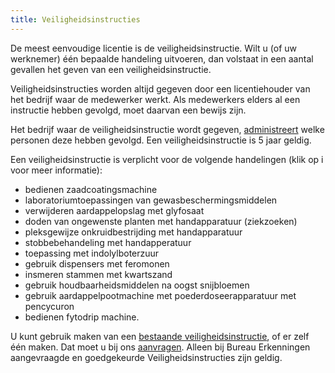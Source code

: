 ```yaml
---
title: Veiligheidsinstructies
---
```

De meest eenvoudige licentie is de veiligheidsinstructie. Wilt u (of uw werknemer) één bepaalde handeling uitvoeren, dan volstaat in een aantal gevallen het geven van een veiligheidsinstructie. 

Veiligheidsinstructies worden altijd gegeven door een licentiehouder van het bedrijf waar de medewerker werkt. Als medewerkers elders al een instructie hebben gevolgd, moet daarvan een bewijs zijn.

Het bedrijf waar de veiligheidsinstructie wordt gegeven, [administreert](/licenties/welke-licenties-zijn-er/veiligheidsinstructies-administreren) welke personen deze hebben gevolgd. Een veiligheidsinstructie is 5 jaar geldig.  

Een veiligheidsinstructie is verplicht voor de volgende handelingen (klik op i voor meer informatie):

* bedienen zaadcoatingsmachine 
* laboratoriumtoepassingen van gewasbeschermingsmiddelen
* verwijderen aardappelopslag met glyfosaat
* doden van ongewenste planten met handapparatuur (ziekzoeken) 
* pleksgewijze onkruidbestrijding met handapparatuur  
* stobbebehandeling met handapperatuur
* toepassing met indolylboterzuur 
* gebruik dispensers met feromonen 
* insmeren stammen met kwartszand 
* gebruik houdbaarheidsmiddelen na oogst snijbloemen
* gebruik aardappelpootmachine met poederdoseerapparatuur met pencycuron
* bedienen fytodrip machine. 

U kunt gebruik maken van een [bestaande veiligheidsinstructie](/licenties/welke-licenties-zijn-er/bestaande-veiligheidsinstructies), of er zelf één maken. Dat moet u bij ons [aanvragen](/licenties/welke-licenties-zijn-er/aanvragen-veiligheidsinstructie/). Alleen bij Bureau Erkenningen aangevraagde en goedgekeurde Veiligheidsinstructies zijn geldig.

<link-container>
<link-button link='{"name": "Bestaande veiligheids instructies","url": "/licenties/licentie-tool"}' />
</link-container>

<link-container>

<link-button link='{"name": "Veiligheids instructie aanvragen","url": "/licenties/licentie-tool"}' />

</link-container>

<link-container>

<link-button link='{"name": "Veiligheids instructie registreren","url": "/licenties/licentie-tool"}' />

</link-container>
